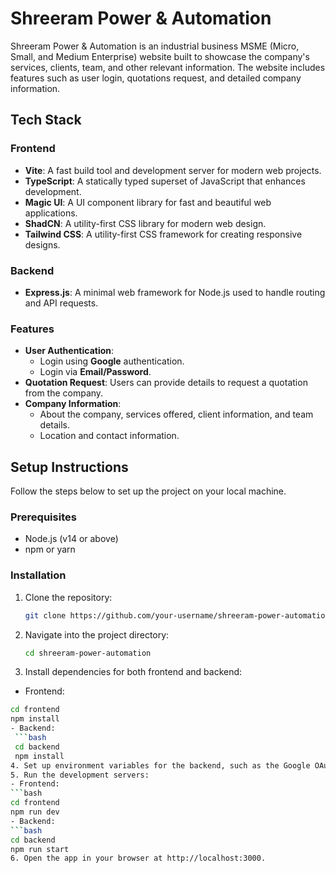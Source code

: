 # Shreeram Power & Automation

Shreeram Power & Automation is an industrial business MSME (Micro, Small, and Medium Enterprise) website built to showcase the company's services, clients, team, and other relevant information. The website includes features such as user login, quotations request, and detailed company information.

## Tech Stack

### Frontend
- **Vite**: A fast build tool and development server for modern web projects.
- **TypeScript**: A statically typed superset of JavaScript that enhances development.
- **Magic UI**: A UI component library for fast and beautiful web applications.
- **ShadCN**: A utility-first CSS library for modern web design.
- **Tailwind CSS**: A utility-first CSS framework for creating responsive designs.

### Backend
- **Express.js**: A minimal web framework for Node.js used to handle routing and API requests.

### Features
- **User Authentication**:
  - Login using **Google** authentication.
  - Login via **Email/Password**.
- **Quotation Request**: Users can provide details to request a quotation from the company.
- **Company Information**: 
  - About the company, services offered, client information, and team details.
  - Location and contact information.
  
## Setup Instructions

Follow the steps below to set up the project on your local machine.

### Prerequisites

- Node.js (v14 or above)
- npm or yarn

### Installation

1. Clone the repository:

   ```bash
   git clone https://github.com/your-username/shreeram-power-automation.git
2. Navigate into the project directory:
   ```bash
   cd shreeram-power-automation
3. Install dependencies for both frontend and backend:
  - Frontend:
   ```bash
   cd frontend
   npm install
  - Backend:
    ```bash
    cd backend
    npm install
4. Set up environment variables for the backend, such as the Google OAuth credentials, email/password configurations, and database settings.
5. Run the development servers:
- Frontend:
  ```bash
  cd frontend
  npm run dev
- Backend:
  ```bash
  cd backend
  npm run start
6. Open the app in your browser at http://localhost:3000.



